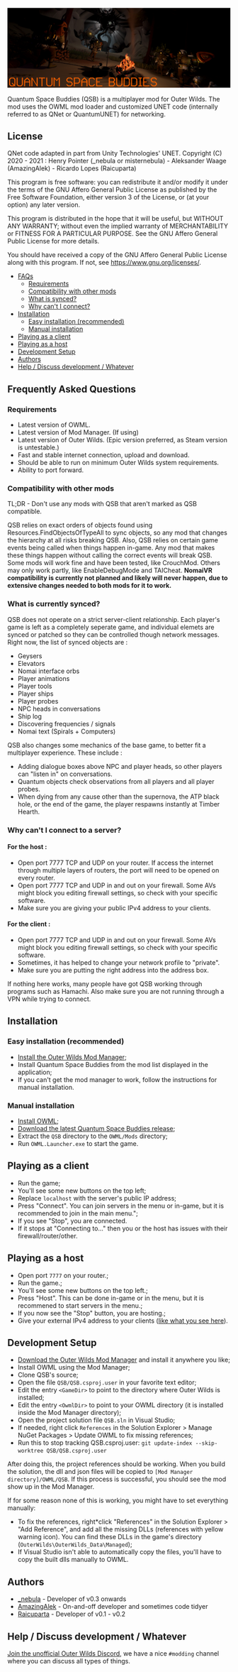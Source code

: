 ![logo](unknown.png)

Quantum Space Buddies (QSB) is a multiplayer mod for Outer Wilds. The mod uses the OWML mod loader and customized UNET code (internally referred to as QNet or QuantumUNET) for networking.

## License

QNet code adapted in part from Unity Technologies' UNET.
Copyright (C) 2020 - 2021 : Henry Pointer (_nebula or misternebula) - Aleksander Waage (AmazingAlek) - Ricardo Lopes (Raicuparta)

This program is free software: you can redistribute it and/or modify
it under the terms of the GNU Affero General Public License as published
by the Free Software Foundation, either version 3 of the License, or
(at your option) any later version.

This program is distributed in the hope that it will be useful,
but WITHOUT ANY WARRANTY; without even the implied warranty of
MERCHANTABILITY or FITNESS FOR A PARTICULAR PURPOSE.  See the
GNU Affero General Public License for more details.

You should have received a copy of the GNU Affero General Public License
along with this program.  If not, see <https://www.gnu.org/licenses/>.

<!-- TOC -->

- [FAQs](#frequently-asked-questions)
  - [Requirements](#requirements)
  - [Compatibility with other mods](#compatibility-with-other-mods)
  - [What is synced?](#what-is-currently-synced)
  - [Why can't I connect?](#why-cant-i-connect-to-a-server)
- [Installation](#installation)
  - [Easy installation (recommended)](#easy-installation-recommended)
  - [Manual installation](#manual-installation)
- [Playing as a client](#playing-as-a-client)
- [Playing as a host](#playing-as-a-host)
- [Development Setup](#development-setup)
- [Authors](#authors)
- [Help / Discuss development / Whatever](#help--discuss-development--whatever)

<!-- /TOC -->

## Frequently Asked Questions

### Requirements
- Latest version of OWML.
- Latest version of Mod Manager. (If using)
- Latest version of Outer Wilds. (Epic version preferred, as Steam version is untestable.)
- Fast and stable internet connection, upload and download.
- Should be able to run on minimum Outer Wilds system requirements.
- Ability to port forward.

### Compatibility with other mods
TL;DR - Don't use any mods with QSB that aren't marked as QSB compatible. 

QSB relies on exact orders of objects found using Resources.FindObjectsOfTypeAll to sync objects, so any mod that changes the hierarchy at all risks breaking QSB. Also, QSB relies on certain game events being called when things happen in-game. Any mod that makes these things happen without calling the correct events will break QSB. Some mods will work fine and have been tested, like CrouchMod. Others may only work partly, like EnableDebugMode and TAICheat.
**NomaiVR compatibility is currently not planned and likely will never happen, due to extensive changes needed to both mods for it to work.**

### What is currently synced?
QSB does not operate on a strict server-client relationship. Each player's game is left as a completely seperate game, and individual elemets are synced or patched so they can be controlled though network messages. Right now, the list of synced objects are :
- Geysers
- Elevators
- Nomai interface orbs
- Player animations
- Player tools
- Player ships
- Player probes
- NPC heads in conversations
- Ship log
- Discovering frequencies / signals
- Nomai text (Spirals + Computers)

QSB also changes some mechanics of the base game, to better fit a multiplayer experience. These include :
- Adding dialogue boxes above NPC and player heads, so other players can "listen in" on conversations.
- Quantum objects check observations from all players and all player probes.
- When dying from any cause other than the supernova, the ATP black hole, or the end of the game, the player respawns instantly at Timber Hearth.

### Why can't I connect to a server?
#### For the host :
- Open port 7777 TCP and UDP on your router. If access the internet through multiple layers of routers, the port will need to be opened on every router.
- Open port 7777 TCP and UDP in and out on your firewall. Some AVs might block you editing firewall settings, so check with your specific software.
- Make sure you are giving your public IPv4 address to your clients.
#### For the client :
- Open port 7777 TCP and UDP in and out on your firewall. Some AVs might block you editing firewall settings, so check with your specific software.
- Sometimes, it has helped to change your network profile to "private".
- Make sure you are putting the right address into the address box.

If nothing here works, many people have got QSB working through programs such as Hamachi. Also make sure you are not running through a VPN while trying to connect.

## Installation

### Easy installation (recommended)

- [Install the Outer Wilds Mod Manager](https://github.com/Raicuparta/ow-mod-manager#how-do-i-use-this);
- Install Quantum Space Buddies from the mod list displayed in the application;
- If you can't get the mod manager to work, follow the instructions for manual installation.

### Manual installation

- [Install OWML](https://github.com/amazingalek/owml#installation);
- [Download the latest Quantum Space Buddies release](https://github.com/misternebula/quantum-space-buddies/releases/latest);
- Extract the `QSB` directory to the `OWML/Mods` directory;
- Run `OWML.Launcher.exe` to start the game.

## Playing as a client

- Run the game;
- You'll see some new buttons on the top left;
- Replace `localhost` with the server's public IP address;
- Press "Connect". You can join servers in the menu or in-game, but it is recommended to join in the main menu.";
- If you see "Stop", you are connected.
- If it stops at "Connecting to..." then you or the host has issues with their firewall/router/other.

## Playing as a host

- Open port `7777` on your router.;
- Run the game.;
- You'll see some new buttons on the top left.;
- Press "Host". This can be done in-game or in the menu, but it is recommened to start servers in the menu.;
- If you now see the "Stop" button, you are hosting.;
- Give your external IPv4 address to your clients ([like what you see here](http://whatismyip.host/)).

## Development Setup

- [Download the Outer Wilds Mod Manager](https://github.com/misternebula/ow*mod*manager) and install it anywhere you like;
- Install OWML using the Mod Manager;
- Clone QSB's source;
- Open the file `QSB/QSB.csproj.user` in your favorite text editor;
- Edit the entry `<GameDir>` to point to the directory where Outer Wilds is installed;
- Edit the entry `<OwmlDir>` to point to your OWML directory (it is installed inside the Mod Manager directory);
- Open the project solution file `QSB.sln` in Visual Studio;
- If needed, right click `References` in the Solution Explorer > Manage NuGet Packages > Update OWML to fix missing references;
- Run this to stop tracking QSB.csproj.user: ```git update-index --skip-worktree QSB/QSB.csproj.user```

After doing this, the project references should be working. When you build the solution, the dll and json files will be copied to `[Mod Manager directory]/OWML/QSB`. If this process is successful, you should see the mod show up in the Mod Manager.

If for some reason none of this is working, you might have to set everything manually:

- To fix the references, right*click "References" in the Solution Explorer > "Add Reference", and add all the missing DLLs (references with yellow warning icon). You can find these DLLs in the game's directory (`OuterWilds\OuterWilds_Data\Managed`);
- If Visual Studio isn't able to automatically copy the files, you'll have to copy the built dlls manually to OWML.

## Authors

- [\_nebula](https://github.com/misternebula) - Developer of v0.3 onwards
- [AmazingAlek](https://github.com/amazingalek) - On-and-off developer and sometimes code tidyer
- [Raicuparta](https://github.com/Raicuparta) - Developer of v0.1 - v0.2

## Help / Discuss development / Whatever

[Join the unofficial Outer Wilds Discord](https://discord.gg/Sftcc9Z), we have a nice `#modding` channel where you can discuss all types of things.
